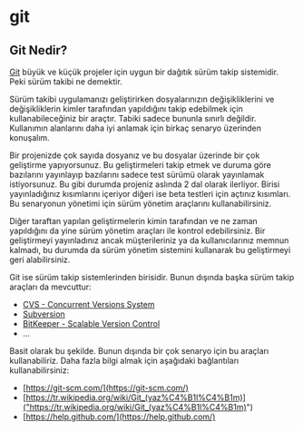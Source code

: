 # git

## Git Nedir?

[Git](https://git-scm.com/) büyük ve küçük projeler için uygun bir dağıtık 
sürüm takip sistemidir. Peki sürüm takibi ne demektir. 

Sürüm takibi uygulamanızı geliştirirken dosyalarınızın değişikliklerini ve 
değişikliklerin kimler tarafından yapıldığını takip edebilmek için 
kullanabileceğiniz bir araçtır. Tabiki sadece bununla sınırlı değildir. 
Kullanımın alanlarını daha iyi anlamak için birkaç senaryo üzerinden konuşalım.

Bir projenizde çok sayıda dosyanız ve bu dosyalar üzerinde bir çok geliştirme 
yapıyorsunuz. Bu geliştirmeleri takip etmek ve duruma göre bazılarını yayınlayıp 
bazılarını sadece test sürümü olarak yayınlamak istiyorsunuz. Bu gibi durumda 
projeniz aslında 2 dal olarak ilerliyor. Birisi yayınladığınız kısımlarını 
içeriyor diğeri ise beta testleri için açtınız kısımları. Bu senaryonun yönetimi 
için sürüm yönetim araçlarını kullanabilirsiniz. 

Diğer taraftan yapılan geliştirmelerin kimin tarafından ve ne zaman yapıldığını 
da yine sürüm yönetim araçları ile kontrol edebilirsiniz. Bir geliştirmeyi 
yayınladınız ancak müşterileriniz ya da kullanıcılarınız memnun kalmadı, bu 
durumda da sürüm yönetim sistemini kullanarak bu geliştirmeyi geri alabilirsiniz.

Git ise sürüm takip sistemlerinden birisidir. Bunun dışında başka sürüm takip
araçları da mevcuttur:

 * [CVS - Concurrent Versions System](http://www.nongnu.org/cvs/)
 * [Subversion](https://subversion.apache.org/)
 * [BitKeeper - Scalable Version Control](http://www.bitkeeper.org/)
 * ...

Basit olarak bu şekilde. Bunun dışında bir çok senaryo için bu araçları 
kullanabiliriz. Daha fazla bilgi almak için aşağıdaki bağlantıları 
kullanabilirsiniz: 

 * [https://git-scm.com/](https://git-scm.com/)
 * [https://tr.wikipedia.org/wiki/Git_(yaz%C4%B1l%C4%B1m)]("https://tr.wikipedia.org/wiki/Git_(yaz%C4%B1l%C4%B1m)")
 * [https://help.github.com/](https://help.github.com/)